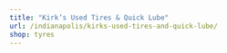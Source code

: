 ```yaml
---
title: "Kirk’s Used Tires & Quick Lube"
url: /indianapolis/kirks-used-tires-and-quick-lube/
shop: tyres
---
```

